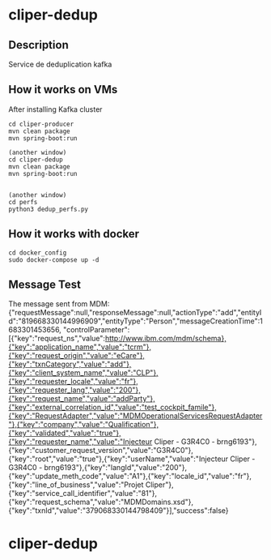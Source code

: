 # cliper-dedup



## Description
Service de deduplication kafka

## How it works on VMs

After installing Kafka cluster

```
cd cliper-producer
mvn clean package
mvn spring-boot:run

(another window)
cd cliper-dedup
mvn clean package
mvn spring-boot:run


(another window)
cd perfs
python3 dedup_perfs.py
```

## How it works with docker

```
cd docker_config
sudo docker-compose up -d
```

## Message Test

The message sent from MDM:
{"requestMessage":null,"responseMessage":null,"actionType":"add","entityId":"819668330144996909","entityType":"Person","messageCreationTime":1683301453656,
"controlParameter":[{"key":"request_ns","value":http://www.ibm.com/mdm/schema},{"key":"application_name","value":"tcrm"},{"key":"request_origin","value":"eCare"},{"key":"txnCategory","value":"add"},{"key":"client_system_name","value":"CLP"},{"key":"requester_locale","value":"fr"},{"key":"requester_lang","value":"200"},{"key":"request_name","value":"addParty"},{"key":"external_correlation_id","value":"test_cockpit_famile"},{"key":"RequestAdapter","value":"MDMOperationalServicesRequestAdapter"},{"key":"company","value":"Qualification"},{"key":"validated","value":"true"},{"key":"requester_name","value":"Injecteur Cliper - G3R4C0 - brng6193"},{"key":"customer_request_version","value":"G3R4C0"},{"key":"root","value":"true"},{"key":"userName","value":"Injecteur Cliper - G3R4C0 - brng6193"},{"key":"langId","value":"200"},{"key":"update_meth_code","value":"A1"},{"key":"locale_id","value":"fr"},{"key":"line_of_business","value":"Projet Cliper"},{"key":"service_call_identifier","value":"81"},{"key":"request_schema","value":"MDMDomains.xsd"},{"key":"txnId","value":"379068330144798409"}],"success":false}
# cliper-dedup
